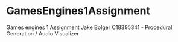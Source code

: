 # GamesEngines1Assignment
Games engines 1 Assignment Jake Bolger C18395341  - Procedural Generation / Audio Visualizer
